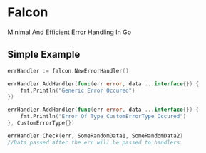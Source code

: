 # Falcon
Minimal And Efficient Error Handling In Go


## Simple Example
```go
errHandler := falcon.NewErrorHandler()

errHandler.AddHandler(func(err error, data ...interface{}) {
    fmt.Println("Generic Error Occured")
})

errHandler.AddHandler(func(err error, data ...interface{}) {
    fmt.Println("Error Of Type CustomErrorType Occured")
}, CustomErrorType{})

errHandler.Check(err, SomeRandomData1, SomeRandomData2)
//Data passed after the err will be passed to handlers
```

